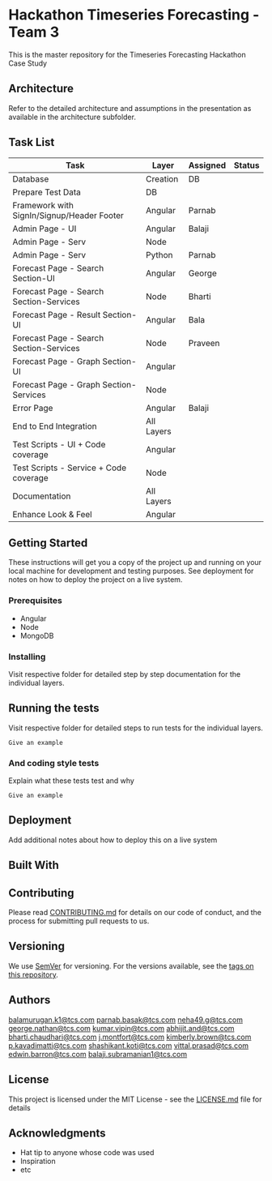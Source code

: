 # Hackathon Timeseries Forecasting - Team 3

This is the master repository for the Timeseries Forecasting Hackathon Case Study

## Architecture

Refer to the detailed architecture and assumptions in the presentation as available in the architecture subfolder.

## Task List

| Task |	Layer |	Assigned | Status |
| --- | --- | --- | --- |
|Database | Creation|	DB| |	
|Prepare Test Data|	DB| | |	
|Framework with SignIn/Signup/Header Footer|	Angular|	Parnab| |
|Admin Page - UI|	Angular|	Balaji| |
|Admin Page - Serv|	Node| | |	
|Admin Page - Serv|	Python|	Parnab| |
|Forecast Page - Search Section-UI|	Angular|	George| |
|Forecast Page - Search Section-Services|	Node|	Bharti| |
|Forecast Page - Result Section-UI|	Angular|	Bala| |
|Forecast Page - Search Section-Services|	Node|	Praveen| |
|Forecast Page - Graph Section-UI|	Angular| | |	
|Forecast Page - Graph Section-Services|	Node| |	
|Error Page|	Angular|	Balaji| |
|End to End Integration|	All Layers| | |	
|Test Scripts - UI + Code coverage|	Angular| | |	
|Test Scripts - Service + Code coverage|	Node| | |	
|Documentation|	All Layers| | |	
|Enhance Look & Feel|	Angular| | |	

## Getting Started

These instructions will get you a copy of the project up and running on your local machine for development and testing purposes. See deployment for notes on how to deploy the project on a live system.

### Prerequisites

- Angular
- Node
- MongoDB

### Installing

Visit respective folder for detailed step by step documentation for the individual layers.

## Running the tests

Visit respective folder for detailed steps to run tests for the individual layers.

```
Give an example
```

### And coding style tests

Explain what these tests test and why

```
Give an example
```

## Deployment

Add additional notes about how to deploy this on a live system

## Built With

## Contributing

Please read [CONTRIBUTING.md](https://gist.github.com/PurpleBooth/b24679402957c63ec426) for details on our code of conduct, and the process for submitting pull requests to us.

## Versioning

We use [SemVer](http://semver.org/) for versioning. For the versions available, see the [tags on this repository](https://github.com/your/project/tags). 

## Authors

balamurugan.k1@tcs.com
parnab.basak@tcs.com
neha49.g@tcs.com
george.nathan@tcs.com
kumar.vipin@tcs.com
abhijit.and@tcs.com
bharti.chaudhari@tcs.com
j.montfort@tcs.com
kimberly.brown@tcs.com
p.kavadimatti@tcs.com
shashikant.koti@tcs.com
vittal.prasad@tcs.com
edwin.barron@tcs.com
balaji.subramanian1@tcs.com

## License

This project is licensed under the MIT License - see the [LICENSE.md](LICENSE.md) file for details

## Acknowledgments

* Hat tip to anyone whose code was used
* Inspiration
* etc
